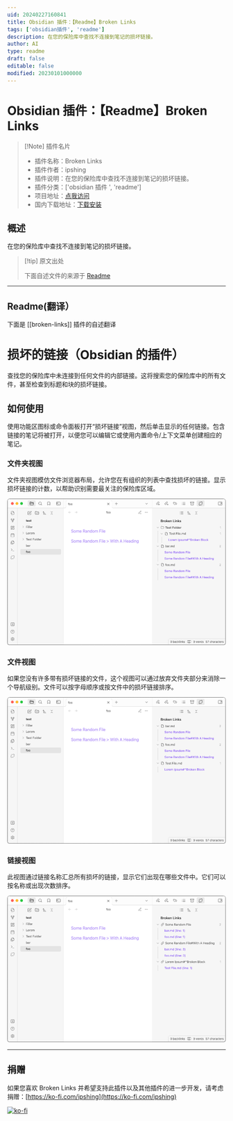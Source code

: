 ```yaml
---
uid: 20240227160841
title: Obsidian 插件：【Readme】Broken Links
tags: ['obsidian插件', 'readme']
description: 在您的保险库中查找不连接到笔记的损坏链接。
author: AI
type: readme
draft: false
editable: false
modified: 20230101000000
---
```


# Obsidian 插件：【Readme】Broken Links

> [!Note] 插件名片
> - 插件名称：Broken Links
> - 插件作者：ipshing
> - 插件说明：在您的保险库中查找不连接到笔记的损坏链接。
> - 插件分类：['obsidian 插件 ', 'readme']
> - 项目地址：[点我访问](https://github.com/ipshing/obsidian-broken-links)
> - 国内下载地址：[下载安装](https://pkmer.cn/products/plugin/pluginMarket/?broken-links)

## 概述

在您的保险库中查找不连接到笔记的损坏链接。

> [!tip] 原文出处
>
>下面自述文件的来源于 [Readme](https://ghproxy.net/https://raw.githubusercontent.com/ipshing/obsidian-broken-links/main/README.md)

---

## Readme(翻译）

下面是 [[broken-links]] 插件的自述翻译

# 损坏的链接（Obsidian 的插件）

查找您的保险库中未连接到任何文件的内部链接。这将搜索您的保险库中的所有文件，甚至检查到标题和块的损坏链接。

## 如何使用

使用功能区图标或命令面板打开“损坏链接”视图，然后单击显示的任何链接。包含链接的笔记将被打开，以便您可以编辑它或使用内置命令/上下文菜单创建相应的笔记。

### 文件夹视图

文件夹视图模仿文件浏览器布局，允许您在有组织的列表中查找损坏的链接。显示损坏链接的计数，以帮助识别需要最关注的保险库区域。

![文件夹视图](https://github.com/ipshing/obsidian-broken-links/blob/main/resources/screenshots/folder-view.png)

### 文件视图

如果您没有许多带有损坏链接的文件，这个视图可以通过放弃文件夹部分来消除一个导航级别。文件可以按字母顺序或按文件中的损坏链接排序。

![文件视图](https://github.com/ipshing/obsidian-broken-links/blob/main/resources/screenshots/file-view.png)

### 链接视图

此视图通过链接名称汇总所有损坏的链接，显示它们出现在哪些文件中。它们可以按名称或出现次数排序。

![链接视图](https://github.com/ipshing/obsidian-broken-links/blob/main/resources/screenshots/link-view.png)

___

## 捐赠

如果您喜欢 Broken Links 并希望支持此插件以及其他插件的进一步开发，请考虑捐赠：[https://ko-fi.com/ipshing](https://ko-fi.com/ipshing)

[![ko-fi](https://ko-fi.com/img/githubbutton_sm.svg)](https://ko-fi.com/ipshing)
